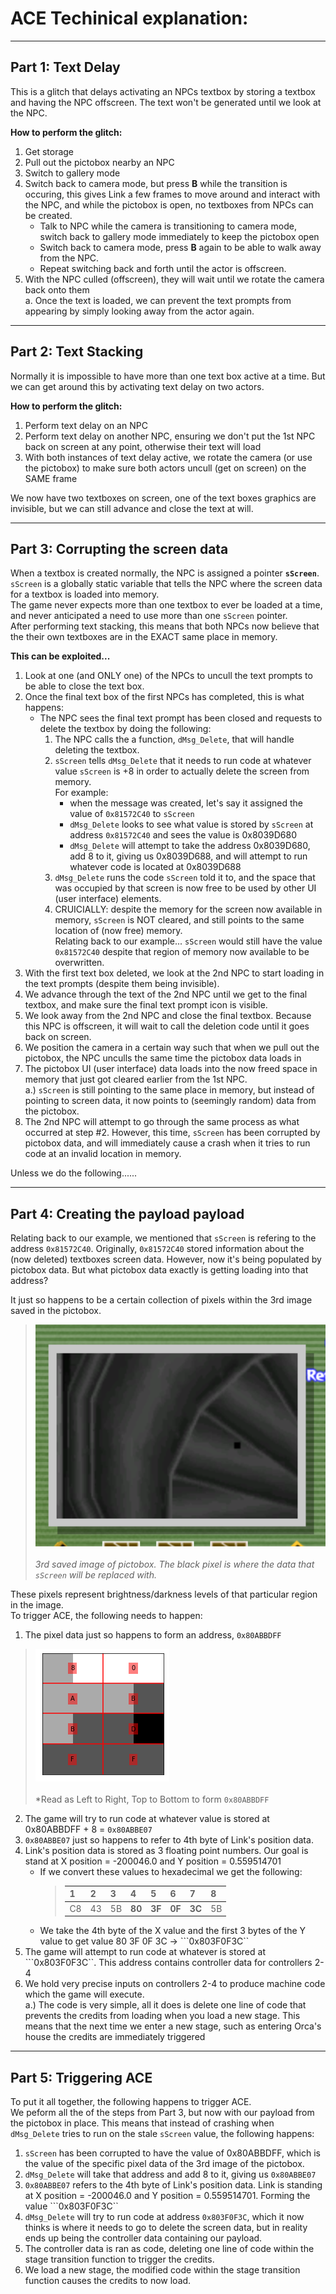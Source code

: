 # ACE Techinical explanation:

---

## Part 1: Text Delay

This is a glitch that delays activating an NPCs textbox by storing a textbox and having the NPC offscreen. The text won't be generated until we look at the NPC.  

**How to perform the glitch:**

1. Get storage  
2. Pull out the pictobox nearby an NPC  
3. Switch to gallery mode  
4. Switch back to camera mode, but press **B** while the transition is occuring, this gives Link a few frames to move around and interact with the NPC, and while the pictobox is open, no textboxes from NPCs can be created.  
   - Talk to NPC while the camera is transitioning to camera mode, switch back to gallery mode immediately to keep the pictobox open  
   - Switch back to camera mode, press **B** again to be able to walk away from the NPC.  
   - Repeat switching back and forth until the actor is offscreen.  
5. With the NPC culled (offscreen), they will wait until we rotate the camera back onto them  
   a. Once the text is loaded, we can prevent the text prompts from appearing by simply looking away from the actor again.  

---

## Part 2: Text Stacking

Normally it is impossible to have more than one text box active at a time. But we can get around this by activating text delay on two actors.  

**How to perform the glitch:**

1. Perform text delay on an NPC  
2. Perform text delay on another NPC, ensuring we don't put the 1st NPC back on screen at any point, otherwise their text will load  
3. With both instances of text delay active, we rotate the camera (or use the pictobox) to make sure both actors uncull (get on screen) on the SAME frame  

We now have two textboxes on screen, one of the text boxes graphics are invisible, but we can still advance and close the text at will.  

---

## Part 3: Corrupting the screen data

When a textbox is created normally, the NPC is assigned a pointer **```sScreen```**. ```sScreen``` is a globally static variable that tells the NPC where the screen data for a textbox is loaded into memory.  
The game never expects more than one textbox to ever be loaded at a time, and never anticipated a need to use more than one ```sScreen``` pointer.  
After performing text stacking, this means that both NPCs now believe that the their own textboxes are in the EXACT same place in memory.  

**This can be exploited...**

1. Look at one (and ONLY one) of the NPCs to uncull the text prompts to be able to close the text box.  
2. Once the final text box of the first NPCs has completed, this is what happens:  
   - The NPC sees the final text prompt has been closed and requests to delete the textbox by doing the following:  
      1. The NPC calls the a function, ```dMsg_Delete```, that will handle deleting the textbox.  
      2. ```sScreen``` tells ```dMsg_Delete``` that it needs to run code at whatever value ```sScreen``` is +8 in order to actually delete the screen from memory.  
         For example:  
            - when the message was created, let's say it assigned the value of ```0x81572C40``` to ```sScreen```  
            - ```dMsg_Delete``` looks to see what value is stored by ```sScreen``` at address ```0x81572C40``` and sees the value is 0x8039D680  
            - ```dMsg_Delete``` will attempt to take the address 0x8039D680, add 8 to it, giving us 0x8039D688, and will attempt to run whatever code is located at 0x8039D688  
      3. ```dMsg_Delete``` runs the code ```sScreen``` told it to, and the space that was occupied by that screen is now free to be used by other UI (user interface) elements.  
      4. CRUICIALLY: despite the memory for the screen now available in memory, ```sScreen``` is NOT cleared, and still points to the same location of (now free) memory.  
         Relating back to our example... ```sScreen``` would still have the value ```0x81572C40``` despite that region of memory now available to be overwritten.  
3. With the first text box deleted, we look at the 2nd NPC to start loading in the text prompts (despite them being invisible).  
4. We advance through the text of the 2nd NPC until we get to the final textbox, and make sure the final text prompt icon is visible.  
5. We look away from the 2nd NPC and close the final textbox. Because this NPC is offscreen, it will wait to call the deletion code until it goes back on screen.  
6. We position the camera in a certain way such that when we pull out the pictobox, the NPC unculls the same time the pictobox data loads in  
7. The pictobox UI (user interface) data loads into the now freed space in memory that just got cleared earlier from the 1st NPC.  
   a.) ```sScreen``` is still pointing to the same place in memory, but instead of pointing to screen data, it now points to (seemingly random) data from the pictobox.  
8. The 2nd NPC will attempt to go through the same process as what occurred at step #2. However, this time, ```sScreen``` has been corrupted by pictobox data, and will immediately cause a crash when it tries to run code at an invalid location in memory.  

Unless we do the following......  

---

## Part 4: Creating the payload payload

Relating back to our example, we mentioned that ```sScreen``` is refering to the address ```0x81572C40```. Originally, ```0x81572C40``` stored information about the (now deleted) textboxes screen data. However, now it's being populated by pictobox data. But what pictobox data exactly is getting loading into that address?  

It just so happens to be a certain collection of pixels within the 3rd image saved in the pictobox.  

> ![image](NTSC-U_3rdPixelData.png) <br/><br/> *3rd saved image of pictobox. The black pixel is where the data that ```sScreen``` will be replaced with.*  

These pixels represent brightness/darkness levels of that particular region in the image.  
To trigger ACE, the following needs to happen:

1.  The pixel data just so happens to form an address, ```0x80ABBDFF```
   > ![image](pixel_data.png) <br/><br/> *Read as Left to Right, Top to Bottom to form ```0x80ABBDFF```
2. The game will try to run code at whatever value is stored at 0x80ABBDFF + 8 = ```0x80ABBE07```
3. ```0x80ABBE07``` just so happens to refer to 4th byte of Link's position data.  
4. Link's position data is stored as 3 floating point numbers. Our goal is stand at X position = -200046.0 and Y position = 0.559514701  
   - If we convert these values to hexadecimal we get the following:  
      >| 1  | 2  | 3  | **4**  | **5**  | **6**  | **7**  | 8  |
      >|----|----|----|----|----|----|----|----|
      >| C8 | 43 | 5B | **80** | **3F** | **0F** | **3C** | 5B |
   - We take the 4th byte of the X value and the first 3 bytes of the Y value to get value 80 3F 0F 3C -> ```0x803F0F3C``  
5. The game will attempt to run code at whatever is stored at ```0x803F0F3C``. This address contains controller data for controllers 2-4  
6. We hold very precise inputs on controllers 2-4 to produce machine code which the game will execute.  
   a.) The code is very simple, all it does is delete one line of code that prevents the credits from loading when you load a new stage. This means that the next time we enter a new stage, such as entering Orca's house the credits are immediately triggered  

---

## Part 5: Triggering ACE

To put it all together, the following happens to trigger ACE.  
We peform all the of the steps from Part 3, but now with our payload from the pictobox in place. This means that instead of crashing when ```dMsg_Delete``` tries to run on the stale ```sScreen``` value, the following happens:

1. ```sScreen``` has been corrupted to have the value of 0x80ABBDFF, which is the value of the specific pixel data of the 3rd image of the pictobox.  
2. ```dMsg_Delete``` will take that address and add 8 to it, giving us ```0x80ABBE07```  
3. ```0x80ABBE07``` refers to the 4th byte of Link's position data. Link is standing at X position = -200046.0 and Y position = 0.559514701. Forming the value ```0x803F0F3C``  
4. ```dMsg_Delete``` will try to run code at address ```0x803F0F3C```, which it now thinks is where it needs to go to delete the screen data, but in reality ends up being the controller data containing our payload.  
5. The controller data is ran as code, deleting one line of code within the stage transition function to trigger the credits.  
6. We load a new stage, the modified code within the stage transition function causes the credits to now load.  
